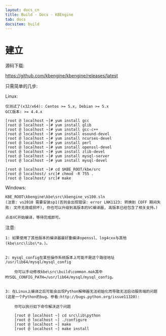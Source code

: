 ```yaml
---
layout: docs_cn
title: Build · Docs · KBEngine
tab: docs
docsitem: build
---
```


建立
==============

源码下载:

https://github.com/kbengine/kbengine/releases/latest



只需简单的几步:

Linux:

	仅测试了(x32/x64): Centos >= 5.x, Debian >= 5.x
	GCC版本: >= 4.4.x

	[root @ localhost ~]# yum install gcc  
	[root @ localhost ~]# yum install glib  
	[root @ localhost ~]# yum install gcc-c++  
	[root @ localhost ~]# yum install esound-devel  
	[root @ localhost ~]# yum install ncurses-devel 
	[root @ localhost ~]# yum install perl 
	[root @ localhost ~]# yum install openssl-devel 
	[root @ localhost ~]# yum install zlib-devel 
	[root @ localhost ~]# yum install mysql-server
	[root @ localhost ~]# yum install mysql-devel 

	[root @ localhost ~]# cd $KBE_ROOT/kbe/src
	[root @ localhost/ src]# chmod -R 755 .
	[root @ localhost/ src]# make

Windows:

	KBE_ROOT\kbengine\kbe\src\kbengine_vs100.sln  
	(注意: vs2010 需要安装sp1(否则会出现错误: error LNK1123: 转换到 COFF 期间失败: 文件无效或损坏), 你也可以升级到高版本的VC编译器, 高版本已经包含了相关支持。)

	点击VC开始编译，等待完成即可。


注意: 

	1: 如果使用了其他版本的编译器最好重编译openssl、log4cxx与其他(kbe\src\libs\*a.)。


	2: mysql_config在某些操作系统版本上可能不是这个路径地址 /usr/lib64/mysql/mysql_config

		你可以手动修改kbe\src\build\common.mak其中MYSQL_CONFIG_PATH=/usr/lib64/mysql/mysql_config。


	3: 在Linux上编译之后可能会出现Python解释器无法初始化而导致无法启动服务端的问题 (这是一个Python的bug，参看:http://bugs.python.org/issue11320):
		
		你可以执行如下命令解决这个问题

		[root @ localhost ~] cd src\lib\python
		[root @ localhost ~] ./configure
		[root @ localhost ~] make
		[root @ localhost ~] make install

